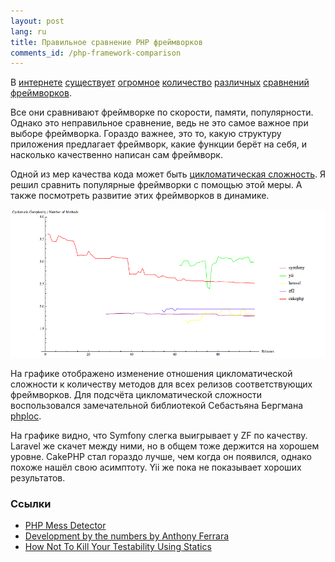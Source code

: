 ```yaml
---
layout: post
lang: ru
title: Правильное сравнение PHP фреймворков
comments_id: /php-framework-comparison
---
```

В
[интернете](http://briananglin.me/2014/01/best-php-frameworks-2014/)
[существует](http://www.sitepoint.com/best-php-frameworks-2014/)
[огромное](http://www.techempower.com/benchmarks/)
[количество](http://www.dev-metal.com/which-php-framework-to-learn-in-2014-phalcon-by-far-the-fasted-ever/)
[различных](http://1st2tech.com/blog/2014/01/07/performance-benchmark-of-popular-php-frameworks/)
[сравнений](http://codegeekz.com/best-php-frameworks-2014/)
[фреймворков](http://www.tisindia.com/blog/7-best-php-frameworks-2014/).

Все они сравнивают фреймворке по скорости, памяти, популярности.
Однако это неправильное сравнение, ведь не это самое важное при выборе фреймворка.
Гораздо важнее, это то, какую структуру приложения предлагает фреймворк, какие функции берёт на себя, и
насколько качественно написан сам фреймворк.

Одной из мер качества кода может быть [цикломатическая сложность](http://ru.wikipedia.org/wiki/%D0%A6%D0%B8%D0%BA%D0%BB%D0%BE%D0%BC%D0%B0%D1%82%D0%B8%D1%87%D0%B5%D1%81%D0%BA%D0%B0%D1%8F_%D1%81%D0%BB%D0%BE%D0%B6%D0%BD%D0%BE%D1%81%D1%82%D1%8C).
Я решил сравнить популярные фреймворки с помощью этой меры. А также посмотреть развитие этих фреймворков в динамике.

<img src="/assets/php-framework-comparison/plot.png" class="center img-thumbnail">

На графике отображено изменение отношения цикломатической сложности к количеству методов для всех релизов соответствующих фреймворков.
Для подсчёта цикломатической сложности воспользовался замечательной библиотекой Себастьяна Бергмана
[phploc](https://github.com/sebastianbergmann/phploc).

На графике видно, что Symfony слегка выигрывает у ZF по качеству. Laravel же скачет между ними, но в общем тоже держится на хорошем уровне. CakePHP стал гораздо лучше, чем когда он появился, однако похоже нашёл свою асимптоту. Yii же пока не показывает хороших результатов.

<!--more-->

### Ссылки

* [PHP Mess Detector](http://phpmd.org/)
* [Development by the numbers by Anthony Ferrara](http://www.slideshare.net/ircmaxell/development-by-the-numbers)
* [How Not To Kill Your Testability Using Statics](http://kunststube.net/static/)
